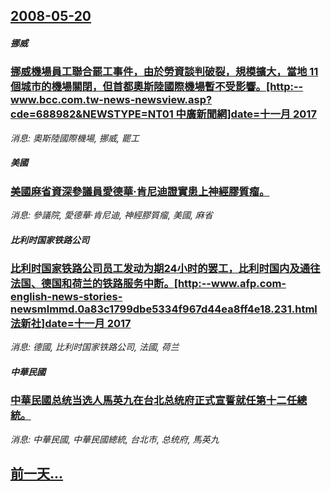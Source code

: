 ## [2008-05-20](/news/2008/05/20/index.md)

##### 挪威
### [挪威機場員工聯合罷工事件，由於勞資談判破裂，規模擴大，當地 11個城市的機場關閉，但首都奧斯陸國際機場暫不受影響。[http:--www.bcc.com.tw-news-newsview.asp?cde=688982&NEWSTYPE=NT01 中廣新聞網]date=十一月 2017 ](/news/2008/05/20/挪威機場員工聯合罷工事件-由於勞資談判破裂-規模擴大-當地-11個城市的機場關閉-但首都奧斯陸國際機場暫不受影響-ht.md)
_消息: 奧斯陸國際機場, 挪威, 罷工_

##### 美國
### [美國麻省資深參議員愛德華·肯尼迪證實患上神經膠質瘤。](/news/2008/05/20/美國麻省資深參議員愛德華-肯尼迪證實患上神經膠質瘤.md)
_消息: 參議院, 愛德華·肯尼迪, 神經膠質瘤, 美國, 麻省_

##### 比利时国家铁路公司
### [比利时国家铁路公司员工发动为期24小时的罢工，比利时国内及通往法国、德国和荷兰的铁路服务中断。[http:--www.afp.com-english-news-stories-newsmlmmd.0a83c1799dbe5334f967d44ea8ff4e18.231.html 法新社]date=十一月 2017 ](/news/2008/05/20/比利时国家铁路公司员工发动为期24小时的罢工-比利时国内及通往法国-德国和荷兰的铁路服务中断-http-wwwa.md)
_消息: 德國, 比利时国家铁路公司, 法國, 荷兰_

##### 中華民國
### [中華民國总统当选人馬英九在台北总统府正式宣誓就任第十二任總統。](/news/2008/05/20/中華民國总统当选人馬英九在台北总统府正式宣誓就任第十二任總統.md)
_消息: 中華民國, 中華民國總統, 台北市, 总统府, 馬英九_

## [前一天...](/news/2008/05/19/index.md)

